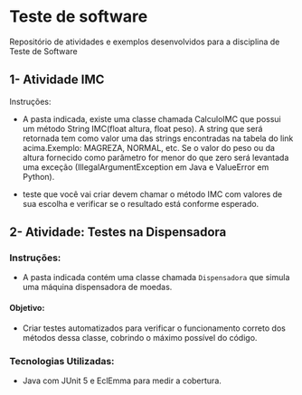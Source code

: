 # Teste de software 
 Repositório de atividades e exemplos desenvolvidos para a disciplina de Teste de Software
## 1- Atividade IMC
Instruções: 
* A pasta indicada, existe uma classe chamada CalculoIMC que possui um método String IMC(float altura, float peso).  A string que será retornada tem como valor uma das strings encontradas na tabela do link acima.Exemplo: MAGREZA, NORMAL, etc. Se o valor do peso ou da altura fornecido como parâmetro for menor do que zero será levantada uma exceção (IllegalArgumentException em Java e ValueError em Python).

* teste que você vai criar devem chamar o método IMC com valores de sua escolha e verificar se o resultado está conforme esperado. 

## 2- Atividade: Testes na Dispensadora

### Instruções:

* A pasta indicada contém uma classe chamada `Dispensadora` que simula uma máquina dispensadora de moedas.

#### Objetivo:
* Criar testes automatizados para verificar o funcionamento correto dos métodos dessa classe, cobrindo o máximo possível do código.

### Tecnologias Utilizadas:
* Java com JUnit 5 e EclEmma para medir a cobertura.

